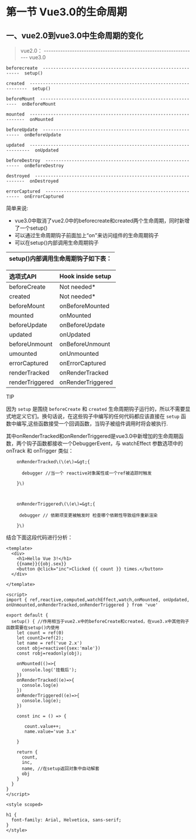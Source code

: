 # 第一节 Vue3.0的生命周期

## 一、vue2.0到vue3.0中生命周期的变化

> vue2.0：    -----------------------------------------------------------------    vue3.0

```
beforecreate  -------------------------------------------------------------  setup()

created  ---------------------------------------------------------------------  setup()

beforeMount  -------------------------------------------------------------  onBeforeMount  

mounted  --------------------------------------------------------------------  onMounted  

beforeUpdate  -------------------------------------------------------------  onBeforeUpdate  

updated  ----------------------------------------------------------------------  onUpdated  

beforeDestroy  ------------------------------------------------------------  onBeforeDestroy

destroyed  ------------------------------------------------------------------  onDestroyed  

errorCaptured  ------------------------------------------------------------  onErrorCaptured
```

简单来说:

* vue3.0中取消了vue2.0中的beforecreate和created两个生命周期，同时新增了一个setup\(\)
* 可以通过生命周期钩子前面加上“on"来访问组件的生命周期钩子
* 可以在setup\(\)内部调用生命周期钩子

| setup\(\)内部调用生命周期钩子如下表： |
| :--- |


| 选项式API | Hook inside setup |
| :--- | :--- |
| beforeCreate | Not needed\* |
| created | Not needed\* |
| beforeMount | onBeforeMounted |
| mounted | onMounted |
| beforeUpdate | onBeforeUpdate |
| updated | onUpdated |
| beforeUnmount | onBeforeUnmount |
| umounted | onUnmounted |
| errorCaptured | onErrorCaptured |
| renderTracked | onRenderTracked |
| renderTriggered | onRenderTriggered |

TIP

因为 `setup` 是围绕 `beforeCreate` 和 `created` 生命周期钩子运行的，所以不需要显式地定义它们。换句话说，在这些钩子中编写的任何代码都应该直接在 `setup` 函数中编写,这些函数接受一个回调函数，当钩子被组件调用时将会被执行.

其中onRenderTracked和onRenderTriggered是vue3.0中新增加的生命周期函数，两个钩子函数都接收一个DebuggerEvent，与 watchEffect 参数选项中的 onTrack 和 onTrigger 类似：

        onRenderTracked\(\(e\)=&gt;{

          debugger //当一个 reactive对象属性或一个ref被追踪时触发

        }\)



        onRenderTriggered\(\(e\)=&gt;{

         debugger // 依赖项变更被触发时 检查哪个依赖性导致组件重新渲染

        }\)

结合下面这段代码进行分析：

```
<template>
  <div>
    <h1>Hello Vue 3!</h1>
    {{name}}{{obj.sex}}
    <button @click="inc">Clicked {{ count }} times.</button>
  </div>

</template>

<script>
import { ref,reactive,computed,watchEffect,watch,onMounted, onUpdated, onUnmounted,onRenderTracked,onRenderTriggered } from 'vue'

export default {
  setup() { //作用相当于vue2.x中的beforeCreate和created，在vue3.x中其他钩子函数需要在setup()内使用
    let count = ref(0)
    let count2=ref(2);
    let name = ref('vue 2.x')
    const obj=reactive({sex:'male'})
    const robj=readonly(obj); 

    onMounted(()=>{
      console.log('挂载后');
    })
    onRenderTracked((e)=>{
      console.log(e)
    })
    onRenderTriggered((e)=>{
      console.log(e);
    })

    const inc = () => {

       count.value++;
       name.value='vue 3.x'

    }

    return {
      count,
      inc,
      name, //在setup返回对象中自动解套
      obj
    }
  }
}
</script>

<style scoped>

h1 {
  font-family: Arial, Helvetica, sans-serif;
}
</style>
```



